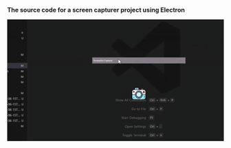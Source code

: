 **The source code for a screen capturer project using Electron**

![Alt text](screenCapturerGif.gif)
